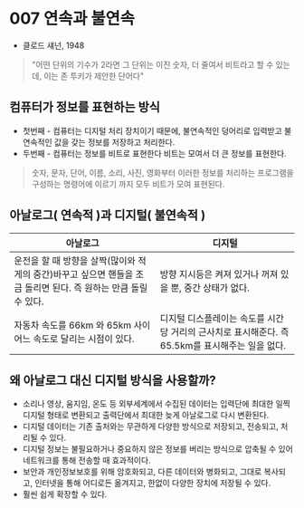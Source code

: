# 007 연속과 불연속  
- 클로드 섀넌, 1948
> "어떤 단위의 기수가 2라면 그 단위는 이진 숫자, 더 줄여서 비트라고 할 수 있는데, 이는 존 투키가 제안한 단어다"

## 컴퓨터가 정보를 표현하는 방식 
- 첫번째 - 컴퓨터는 디지털 처리 장치이기 때문에, 불연속적인 덩어리로 입력받고 불연속적인 값을 갖는 정보를 저장하고 처리한다.
- 두번째 - 컴퓨터는 정보를 비트로 표현한다 비트는 모여서 더 큰 정보를 표현한다.
> 숫자, 문자, 단어, 이름, 소리, 사진, 영화부터 이러한 정보를 처리하는 프로그램을 구성하는 명령어에 이르기 까지 모두 비트가 모여 표현된다.  

## 아날로그( 연속적 )과  디지털( 불연속적 )

|아날로그|디지털|
|------|---|
|운전을 할 때 방향을 살짝(많이와 적게의 중간)바꾸고 싶으면 핸들을 조금 돌리면 된다. 즉 원하는 만큼 돌릴 수 있다. |방향 지시등은 켜져 있거나 꺼져 있을 뿐, 중간 상태가 없다.|
|자동차 속도를 66km 와 65km 사이 어느 속도로 달리는 시점이 있다. |디지털 디스플레이는 속도를 시간당 거리의 근사치로 표시해준다. 즉 65.5km를 표시해주는 일을 없다.|

## 왜 아날로그 대신 디지털 방식을 사용할까?
- 소리나 영상, 움지임, 온도 등 외부세계에서 수집된 데이터는 입력단에 최대한 일찍 디지털 형태로 변환되고 출력단에서 최대한 늦게 아날로그로 다시 변환된다.
- 디지털 데이터는 기존 출처와는 무관하게 다양한 방식으로 저장되고, 전송되고, 처리될 수 있다.
- 디지털 정보는 불필요하거나 중요하지 않은 정보를 버리는 방식으로 압축될 수 있어 네트워크를 통해 전송할 때 효과적이다.
- 보안과 개인정보보호를 위해 암호화되고, 다른 데이터와 병화되고, 그대로 복사되고, 인터넷을 통해 어디로든 옮겨지고, 한없이 다양한 장치에 저장될 수 있다.
- 훨씬 쉽게 확장할 수 있다.



